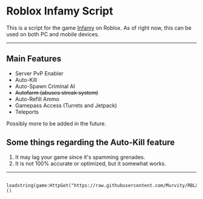 # Roblox Infamy Script
This is a script for the game [Infamy](https://www.roblox.com/games/6182305461/Infamy) on Roblox. As of right now, this can be used on both PC and mobile devices.

-------------------------------------------------------

## Main Features

* Server PvP Enabler
* Auto-Kill
* Auto-Spawn Criminal AI
* ~~Autofarm (abuses streak system)~~
* Auto-Refill Ammo
* Gamepass Access (Turrets and Jetpack)
* Teleports

Possibly more to be added in the future.

## Some things regarding the Auto-Kill feature
1. It may lag your game since it's spamming grenades.
2. It is not 100% accurate or optimized, but it somewhat works.


--------------------------------------------------------


       loadstring(game:HttpGet("https://raw.githubusercontent.com/Murvity/RBLX_Infamy/refs/heads/main/source.lua"))()
